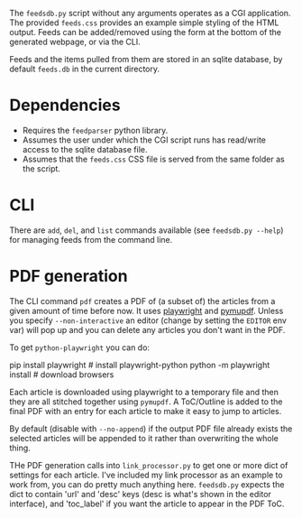 The `feedsdb.py` script without any arguments operates as a CGI application. The
provided `feeds.css` provides an example simple styling of the HTML output.
Feeds can be added/removed using the form at the bottom of the generated
webpage, or via the CLI.

Feeds and the items pulled from them are stored in an sqlite database, by
default `feeds.db` in the current directory.

# Dependencies

 * Requires the `feedparser` python library.
 * Assumes the user under which the CGI script runs has read/write access to the
   sqlite database file.
 * Assumes that the `feeds.css` CSS file is served from the same folder as the
   script.

# CLI

There are `add`, `del`, and `list` commands available (see `feedsdb.py --help`)
for managing feeds from the command line.

# PDF generation

The CLI command `pdf` creates a PDF of (a subset of) the articles from a given
amount of time before now. It uses
[playwright](https://github.com/microsoft/playwright-python) and
[pymupdf](https://github.com/pymupdf/PyMuPDF). Unless you specify
`--non-interactive` an editor (change by setting the `EDITOR` env var) will pop
up and you can delete any articles you don't want in the PDF.

To get `python-playwright` you can do:

   pip install playwright # install playwright-python
   python -m playwright install # download browsers

Each article is downloaded using playwright to a temporary file and then they
are all stitched together using `pymupdf`. A ToC/Outline is added to the final
PDF with an entry for each article to make it easy to jump to articles.

By default (disable with `--no-append`) if the output PDF file already exists
the selected articles will be appended to it rather than overwriting the whole
thing.

THe PDF generation calls into `link_processor.py` to get one or more dict of
settings for each article. I've included my link processor as an example to work
from, you can do pretty much anything here. `feedsdb.py` expects the dict to
contain 'url' and 'desc' keys (desc is what's shown in the editor interface),
and 'toc\_label' if you want the article to appear in the PDF ToC.
